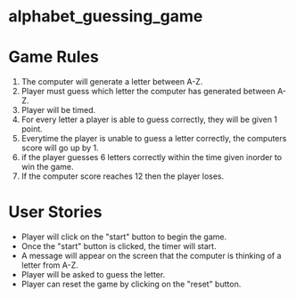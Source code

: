# alphabet_guessing_game

# Game Rules 

1. The computer will generate a letter between A-Z.
2. Player must guess which letter the computer has generated between A-Z.
3. Player will be timed. 
4. For every letter a player is able to guess correctly, they will be given 1 point.
5. Everytime the player is unable to guess a letter correctly, the computers score will go up by 1. 
6. if the player guesses 6 letters correctly within the time given inorder to win the game. 
7. If the computer score reaches 12 then the player loses.




# User Stories

- Player will click on the "start" button to begin the game. 
- Once the "start" button is clicked, the timer will start. 
- A message will appear on the screen that the computer is thinking of a letter from A-Z. 
- Player will be asked to guess the letter. 
- Player can reset the game by clicking on the "reset" button. 